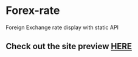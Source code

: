 # Forex-rate
Foreign Exchange rate display with static API

## Check out the site preview [HERE](https://cute-shortbread-32a78d.netlify.app/)
